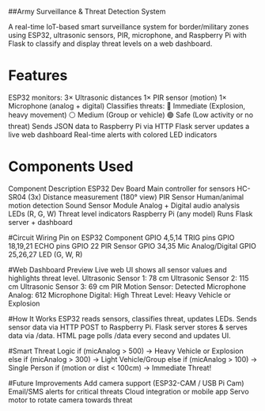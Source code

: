  ##Army Surveillance & Threat Detection System
 
A real-time IoT-based smart surveillance system for border/military zones using ESP32, ultrasonic sensors, PIR, microphone, and Raspberry Pi with Flask to classify and display threat levels on a web dashboard.

# Features
ESP32 monitors:
 3× Ultrasonic distances
 1× PIR sensor (motion)
 1× Microphone (analog + digital)
Classifies threats:
 🔴 Immediate (Explosion, heavy movement)
 ⚪ Medium (Group or vehicle)
 🟢 Safe (Low activity or no threat)
Sends JSON data to Raspberry Pi via HTTP
Flask server updates a live web dashboard
Real-time alerts with colored LED indicators

# Components Used
Component	Description
ESP32 Dev Board	Main controller for sensors
HC-SR04 (3x)	Distance measurement (180° view)
PIR Sensor	Human/animal motion detection
Sound Sensor Module	Analog + Digital audio analysis
LEDs (R, G, W)	Threat level indicators
Raspberry Pi (any model)	Runs Flask server + dashboard

#Circuit Wiring
Pin on ESP32	Component
GPIO 4,5,14	TRIG pins
GPIO 18,19,21	ECHO pins
GPIO 22	PIR Sensor
GPIO 34,35	Mic Analog/Digital
GPIO 25,26,27	LED (G, W, R)

#Web Dashboard Preview
Live web UI shows all sensor values and highlights threat level.
Ultrasonic Sensor 1: 78 cm
Ultrasonic Sensor 2: 115 cm
Ultrasonic Sensor 3: 69 cm
PIR Motion Sensor: Detected
Microphone Analog: 612
Microphone Digital: High
Threat Level: Heavy Vehicle or Explosion

#How It Works
ESP32 reads sensors, classifies threat, updates LEDs.
Sends sensor data via HTTP POST to Raspberry Pi.
Flask server stores & serves data via /data.
HTML page polls /data every second and updates UI.

#Smart Threat Logic
if (micAnalog > 500) → Heavy Vehicle or Explosion
else if (micAnalog > 300) → Light Vehicle/Group
else if (micAnalog > 100) → Single Person
if (motion or dist < 100cm) → Immediate Threat!

#Future Improvements
Add camera support (ESP32-CAM / USB Pi Cam)
Email/SMS alerts for critical threats
Cloud integration or mobile app
Servo motor to rotate camera towards threat




